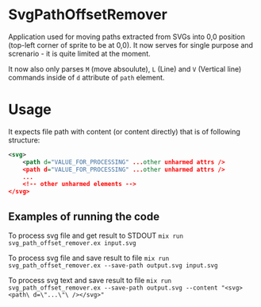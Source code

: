 # SvgPathOffsetRemover

Application used for moving paths extracted from SVGs into 0,0 position (top-left corner of sprite to be at 0,0).
It now serves for single purpose and screnario - it is quite limited at the moment.

It now also only parses `M` (move absoulute), `L` (Line) and `V` (Vertical line) commands inside of `d` attribute of `path` element.

# Usage

It expects file path with content (or content directly) that is of following structure:
```xml
<svg>
	<path d="VALUE_FOR_PROCESSING" ...other unharmed attrs />
	<path d="VALUE_FOR_PROCESSING" ...other unharmed attrs />
	...
	<!-- other unharmed elements -->
</svg>
```

## Examples of running the code

To process svg file and get result to STDOUT
`mix run svg_path_offset_remover.ex input.svg`

To process svg file and save result to file
`mix run svg_path_offset_remover.ex --save-path output.svg input.svg`

To process svg text and save result to file
`mix run svg_path_offset_remover.ex --save-path output.svg --content "<svg><path\ d=\"...\"\ /></svg>"`

